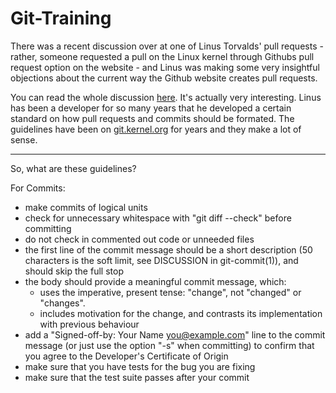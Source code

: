 Git-Training
============

There was a recent discussion over at one of Linus Torvalds' pull requests - rather, someone requested a pull on the Linux kernel through Githubs pull request option on the website - and Linus was making some very insightful objections about the current way the Github website creates pull requests.

You can read the whole discussion [here](https://github.com/torvalds/linux/pull/17#issuecomment-5654674). It's actually very interesting. Linus has been a developer for so many years that he developed a certain standard on how pull requests and commits should be formated. The guidelines have been on [git.kernel.org](http://git.kernel.org/?p=git/git.git;a=blob;f=Documentation/SubmittingPatches;h=ece3c77482b3ff006b973f1ed90b708e26556862;hb=HEAD) for years and they make a lot of sense.

---

So, what are these guidelines?

For Commits:

- make commits of logical units
- check for unnecessary whitespace with "git diff --check" before committing
- do not check in commented out code or unneeded files
- the first line of the commit message should be a short description (50 characters is the soft limit, see DISCUSSION in git-commit(1)), and should skip the full stop
- the body should provide a meaningful commit message, which:
	- uses the imperative, present tense: "change", not "changed" or "changes".
	- includes motivation for the change, and contrasts its implementation with previous behaviour
- add a "Signed-off-by: Your Name <you@example.com>" line to the commit message (or just use the option "-s" when committing) to confirm that you agree to the Developer's Certificate of Origin
- make sure that you have tests for the bug you are fixing
- make sure that the test suite passes after your commit